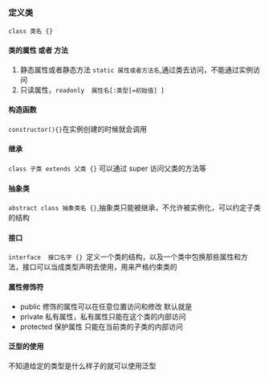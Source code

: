 ### 定义类

`class 类名 {}`

#### 类的属性 或者 方法

1. 静态属性或者静态方法 `static 属性或者方法名`,通过类去访问，不能通过实例访问
2. 只读属性，`readonly  属性名[:类型[=初始值] ] `

#### 构造函数

`constructor(){}`在实例创建的时候就会调用

#### 继承

`class 子类 extends 父类 {}` 可以通过 super 访问父类的方法等

#### 抽象类

`abstract class 抽象类名 {}`,抽象类只能被继承，不允许被实例化，可以约定子类的结构

#### 接口

`interface  接口名字 {} `定义一个类的结构，以及一个类中包换那些属性和方法，接口可以当成类型声明去使用，用来严格约束类的

#### 属性修饰符

 * public 修饰的属性可以在任意位置访问和修改 默认就是
 * private 私有属性，私有属性只能在这个类的内部访问
 * protected 保护属性 只能在当前类的子类的内部访问


#### 泛型的使用
不知道给定的类型是什么样子的就可以使用泛型